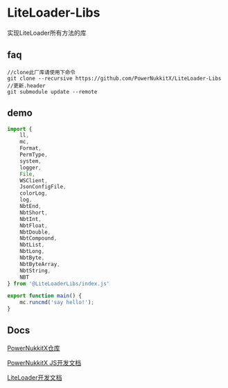 # LiteLoader-Libs

实现LiteLoader所有方法的库

## faq



```git
//clone此厂库请使用下命令
git clone --recursive https://github.com/PowerNukkitX/LiteLoader-Libs
//更新.header
git submodule update --remote
```

## demo

```javascript
import {
    ll,
    mc,
    Format,
    PermType,
    system,
    logger,
    File,
    WSClient,
    JsonConfigFile,
    colorLog,
    log,
    NbtEnd,
    NbtShort,
    NbtInt,
    NbtFloat,
    NbtDouble,
    NbtCompound,
    NbtList,
    NbtLong,
    NbtByte,
    NbtByteArray,
    NbtString,
    NBT
} from '@LiteLoaderLibs/index.js'

export function main() {
	mc.runcmd('say hello!');
}
```

## Docs

[PowerNukkitX仓库](https://github.com/PowerNukkitX/PowerNukkitX/tree/master/src/main/java/)

[PowerNukkitX JS开发文档](https://doc.powernukkitx.cn/zh-cn/plugin-dev/js/%E6%A6%82%E8%BF%B0.html)

[LiteLoader开发文档](https://docs.litebds.com/#/zh_CN/Development/)
